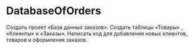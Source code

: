 # DatabaseOfOrders
Создать проект «База данных заказов». Создать
таблицы «Товары» , «Клиенты» и «Заказы».
Написать код для добавления новых клиентов,
товаров и оформления заказов.
